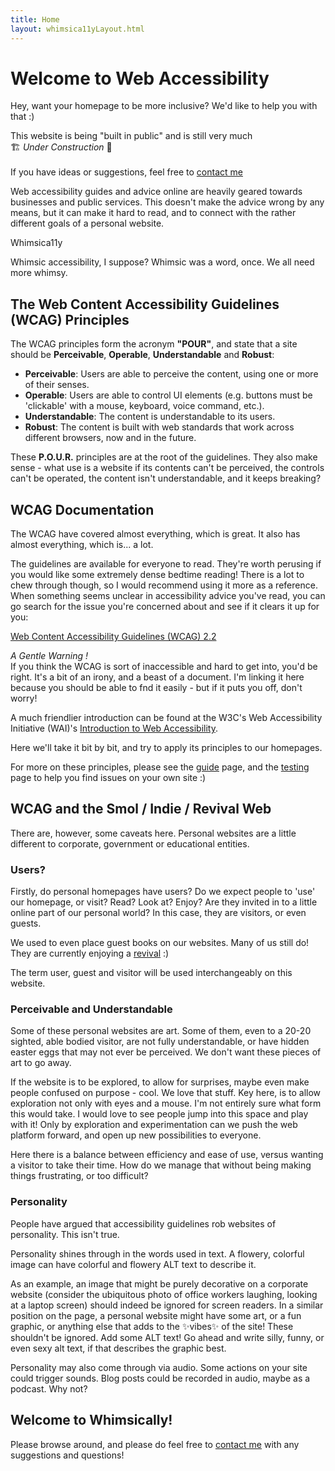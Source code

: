```yaml
---
title: Home
layout: whimsica11yLayout.html
---
```


# Welcome to Web Accessibility

Hey, want your homepage to be more inclusive? We'd like to help you with that :)

<p class="notice">
This website is being "built in public" and is still very much
<br>🏗️ <em>Under Construction</em> 🚧
<br><br>
If you have ideas or suggestions, feel free to <a href="https://sarajoy.dev/#form">contact me</a>
</p>

Web accessibility guides and advice online are heavily geared towards businesses and public services. This doesn't make the advice wrong by any means, but it can make it hard to read, and to connect with the rather different goals of a personal website.

<p class="word-art" aria-hidden="true">Whimsica11y</p>

Whimsic accessibility, I suppose? Whimsic was a word, once. We all need more whimsy.

## The Web Content Accessibility Guidelines (WCAG) Principles

The WCAG principles form the acronym **"POUR"**, and state that a site should be **Perceivable**, **Operable**, **Understandable** and **Robust**:

- **Perceivable**: Users are able to perceive the content, using one or more of their senses.
- **Operable**: Users are able to control UI elements (e.g. buttons must be 'clickable' with a mouse, keyboard, voice command, etc.).
- **Understandable**: The content is understandable to its users.
- **Robust**: The content is built with web standards that work across different browsers, now and in the future.

These **P.O.U.R.** principles are at the root of the guidelines. They also make sense - what use is a website if its contents can't be perceived, the controls can't be operated, the content isn't understandable, and it keeps breaking?

## WCAG Documentation
The WCAG have covered almost everything, which is great. It also has almost everything, which is... a lot.

The guidelines are available for everyone to read. They're worth perusing if you would like some extremely dense bedtime reading! There is a lot to chew through though, so I would recommend using it more as a reference. When something seems unclear in accessibility advice you've read, you can go search for the issue you're concerned about and see if it clears it up for you:

[Web Content Accessibility Guidelines (WCAG) 2.2](https://www.w3.org/TR/WCAG22/)

<p class="notice">
<em>A Gentle Warning !</em>
<br>If you think the WCAG is sort of inaccessible and hard to get into, you'd be right. It's a bit of an irony, and a beast of a document. I'm linking it here because you should be able to fnd it easily - but if it puts you off, don't worry!
</P>

A much friendlier introduction can be found at the W3C's Web Accessibility Initiative (WAI)'s [Introduction to Web Accessibility](https://www.w3.org/WAI/fundamentals/accessibility-intro/).

Here we'll take it bit by bit, and try to apply its principles to our homepages.

For more on these principles, please see the [guide](/guide) page, and the [testing](/testing) page to help you find issues on your own site :)

## WCAG and the Smol / Indie / Revival Web

There are, however, some caveats here. Personal websites are a little different to corporate, government or educational entities.

### Users?
Firstly, do personal homepages have users? Do we expect people to 'use' our homepage, or visit? Read? Look at? Enjoy? Are they invited in to a little online part of our personal world? In this case, they are visitors, or even guests.

We used to even place guest books on our websites. Many of us still do! They are currently enjoying a [revival](https://manuelmoreale.com/guestbooks-are-cool) :)

The term user, guest and visitor will be used interchangeably on this website.

### Perceivable and Understandable
Some of these personal websites are art. Some of them, even to a 20-20 sighted, able bodied visitor, are not fully understandable, or have hidden easter eggs that may not ever be perceived. We don't want these pieces of art to go away.

If the website is to be explored, to allow for surprises, maybe even make people confused on purpose - cool. We love that stuff. Key here, is to allow exploration not only with eyes and a mouse. I'm not entirely sure what form this would take. I would love to see people jump into this space and play with it! Only by exploration and experimentation can we push the web platform forward, and open up new possibilities to everyone.

Here there is a balance between efficiency and ease of use, versus wanting a visitor to take their time. How do we manage that without being making things frustrating, or too difficult?

### Personality
People have argued that accessibility guidelines rob websites of personality. This isn't true.

Personality shines through in the words used in text. A flowery, colorful image can have colorful and flowery ALT text to describe it.

As an example, an image that might be purely decorative on a corporate website (consider the ubiquitous photo of office workers laughing, looking at a laptop screen) should indeed be ignored for screen readers. In a similar position on the page, a personal website might have some art, or a fun graphic, or anything else that adds to the ✨vibes✨ of the site! These shouldn't be ignored. Add some ALT text! Go ahead and write silly, funny, or even sexy alt text, if that describes the graphic best.

Personality may also come through via audio. Some actions on your site could trigger sounds. Blog posts could be recorded in audio, maybe as a podcast. Why not?

## Welcome to Whimsically!

Please browse around, and please do feel free to [contact me](https://sarajoy.dev/#find) with any suggestions and questions!
